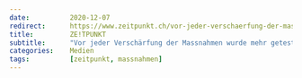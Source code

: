 ```yaml
---
date:          2020-12-07
redirect:      https://www.zeitpunkt.ch/vor-jeder-verschaerfung-der-massnahmen-wurde-mehr-getestet
title:         ZE!TPUNKT
subtitle:      "Vor jeder Verschärfung der Massnahmen wurde mehr getestet"
categories:    Medien
tags:          [zeitpunkt, massnahmen]
---
```


